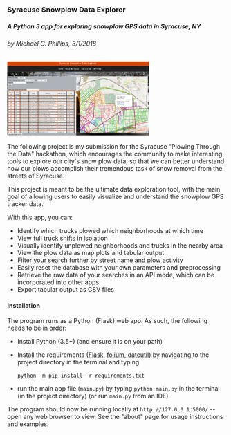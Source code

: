 ### Syracuse Snowplow Data Explorer

##### A Python 3 app for exploring snowplow GPS data in Syracuse, NY
###### by Michael G. Phillips, 3/1/2018


<img src="static/images/example.PNG" width="65%" height="65%">


The following project is my submission for the Syracuse "Plowing Through the Data" hackathon, which encourages
the community to make interesting tools to explore our city's snow plow data, so that we can better understand 
how our plows accomplish their tremendous task of snow removal from the streets of Syracuse. 

This project is meant to be the ultimate data exploration tool, with the main goal of allowing users to easily visualize and understand
the snowplow GPS tracker data.

With this app, you can:

* Identify which trucks plowed which neighborhoods at which time
* View full truck shifts in isolation
* Visually identify unplowed neighborhoods and trucks in the nearby area
* View the plow data as map plots and tabular output
* Filter your search further by street name and plow activity
* Easily reset the database with your own parameters and preprocessing
* Retrieve the raw data of your searches in an API mode, which can be incorporated into other apps
* Export tabular output as CSV files

#### Installation

The program runs as a Python (Flask) web app. As such, the following needs to be in order:

* Install Python (3.5+) (and ensure it is on your path)
* Install the requirements ([Flask](http://flask.pocoo.org/), 
                             [folium](https://github.com/python-visualization/folium), 
                             [dateutil](https://dateutil.readthedocs.io/en/stable/)) 
by navigating to the project directory in the terminal and typing 

      python -m pip install -r requirements.txt
      
* run the main app file (`main.py`) by typing `python main.py` in the terminal (in the project directory) 
(or run `main.py` from an IDE)

The program should now be running locally at `http://127.0.0.1:5000/` -- open any web browser to view. See the "about" page
for usage instructions and examples.
